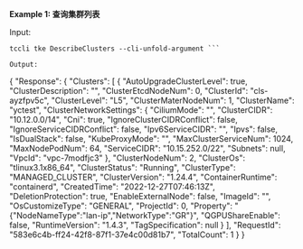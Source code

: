 **Example 1: 查询集群列表**



Input: 

```
tccli tke DescribeClusters --cli-unfold-argument ```

Output: 
```
{
    "Response": {
        "Clusters": [
            {
                "AutoUpgradeClusterLevel": true,
                "ClusterDescription": "",
                "ClusterEtcdNodeNum": 0,
                "ClusterId": "cls-ayzfpv5c",
                "ClusterLevel": "L5",
                "ClusterMaterNodeNum": 1,
                "ClusterName": "yctest",
                "ClusterNetworkSettings": {
                    "CiliumMode": "",
                    "ClusterCIDR": "10.12.0.0/14",
                    "Cni": true,
                    "IgnoreClusterCIDRConflict": false,
                    "IgnoreServiceCIDRConflict": false,
                    "Ipv6ServiceCIDR": "",
                    "Ipvs": false,
                    "IsDualStack": false,
                    "KubeProxyMode": "",
                    "MaxClusterServiceNum": 1024,
                    "MaxNodePodNum": 64,
                    "ServiceCIDR": "10.15.252.0/22",
                    "Subnets": null,
                    "VpcId": "vpc-7modfjc3"
                },
                "ClusterNodeNum": 2,
                "ClusterOs": "tlinux3.1x86_64",
                "ClusterStatus": "Running",
                "ClusterType": "MANAGED_CLUSTER",
                "ClusterVersion": "1.24.4",
                "ContainerRuntime": "containerd",
                "CreatedTime": "2022-12-27T07:46:13Z",
                "DeletionProtection": true,
                "EnableExternalNode": false,
                "ImageId": "",
                "OsCustomizeType": "GENERAL",
                "ProjectId": 0,
                "Property": "{\"NodeNameType\":\"lan-ip\",\"NetworkType\":\"GR\"}",
                "QGPUShareEnable": false,
                "RuntimeVersion": "1.4.3",
                "TagSpecification": null
            }
        ],
        "RequestId": "583e6c4b-ff24-42f8-87f1-37e4c00d81b7",
        "TotalCount": 1
    }
}
```

